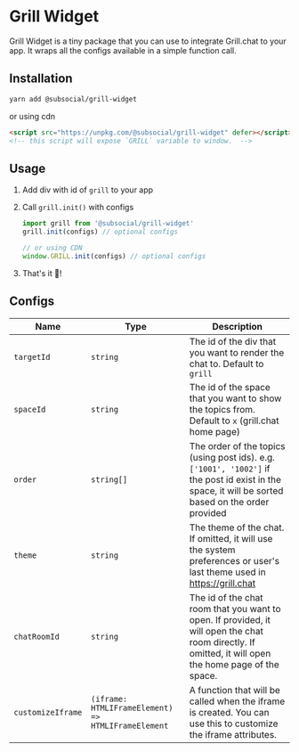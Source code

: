 # Grill Widget

Grill Widget is a tiny package that you can use to integrate Grill.chat to your app. It wraps all the configs available in a simple function call.

## Installation

```bash
yarn add @subsocial/grill-widget
```

or using cdn

```html
<script src="https://unpkg.com/@subsocial/grill-widget" defer></script>
<!-- this script will expose `GRILL` variable to window.  -->
```

## Usage

1. Add div with id of `grill` to your app
2. Call `grill.init()` with configs

   ```js
   import grill from '@subsocial/grill-widget'
   grill.init(configs) // optional configs

   // or using CDN
   window.GRILL.init(configs) // optional configs
   ```

3. That's it 🥳!

## Configs

| Name              | Type                                               | Description                                                                                                                                           |
| ----------------- | -------------------------------------------------- | ----------------------------------------------------------------------------------------------------------------------------------------------------- |
| `targetId`        | `string`                                           | The id of the div that you want to render the chat to. Default to `grill`                                                                             |
| `spaceId`         | `string`                                           | The id of the space that you want to show the topics from. Default to `x` (grill.chat home page)                                                      |
| `order`           | `string[]`                                         | The order of the topics (using post ids). e.g. `['1001', '1002']` if the post id exist in the space, it will be sorted based on the order provided    |
| `theme`           | `string`                                           | The theme of the chat. If omitted, it will use the system preferences or user's last theme used in <https://grill.chat>                               |
| `chatRoomId`      | `string`                                           | The id of the chat room that you want to open. If provided, it will open the chat room directly. If omitted, it will open the home page of the space. |
| `customizeIframe` | `(iframe: HTMLIFrameElement) => HTMLIFrameElement` | A function that will be called when the iframe is created. You can use this to customize the iframe attributes.                                       |
